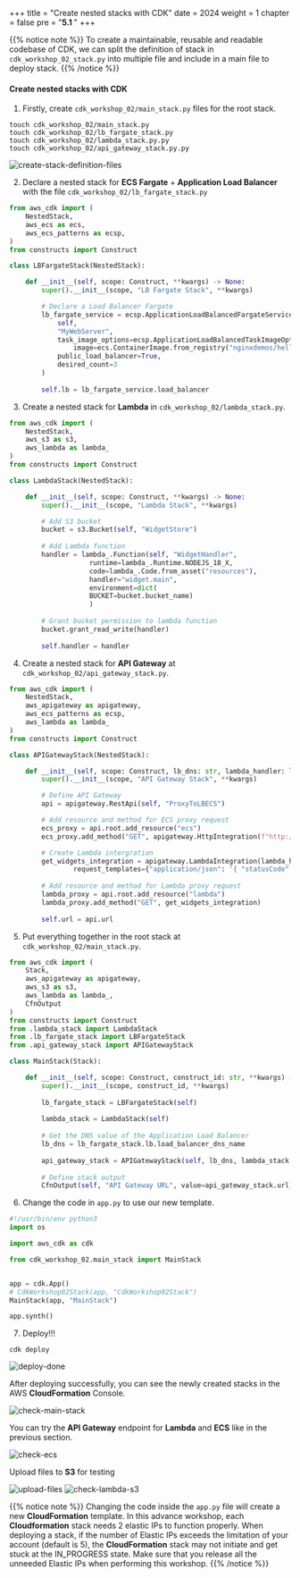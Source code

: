 +++
title = "Create nested stacks with CDK"
date = 2024
weight = 1
chapter = false
pre = "<b>5.1 </b>"
+++

{{% notice note %}}
To create a maintainable, reusable and readable codebase of CDK, we can split the definition of stack in `cdk_workshop_02_stack.py` into multiple file and include in a main file to deploy stack.
{{% /notice %}}

#### Create nested stacks with CDK

1. Firstly, create `cdk_workshop_02/main_stack.py` files for the root stack.

```
touch cdk_workshop_02/main_stack.py
touch cdk_workshop_02/lb_fargate_stack.py
touch cdk_workshop_02/lambda_stack.py.py
touch cdk_workshop_02/api_gateway_stack.py.py
```

![create-stack-definition-files](/images/5-nested-stack/5.1-create-stack-definition-files.png)

2. Declare a nested stack for **ECS Fargate** + **Application Load Balancer** with the file `cdk_workshop_02/lb_fargate_stack.py`

```py
from aws_cdk import (
    NestedStack,
    aws_ecs as ecs,
    aws_ecs_patterns as ecsp,
)
from constructs import Construct

class LBFargateStack(NestedStack):

    def __init__(self, scope: Construct, **kwargs) -> None:
        super().__init__(scope, "LB Fargate Stack", **kwargs)

        # Declare a Load Balancer Fargate 
        lb_fargate_service = ecsp.ApplicationLoadBalancedFargateService(
            self, 
            "MyWebServer",
            task_image_options=ecsp.ApplicationLoadBalancedTaskImageOptions(
                image=ecs.ContainerImage.from_registry("nginxdemos/hello")),
            public_load_balancer=True,
            desired_count=3
        )
        
        self.lb = lb_fargate_service.load_balancer
```

3. Create a nested stack for **Lambda** in `cdk_workshop_02/lambda_stack.py`.

```py
from aws_cdk import (
    NestedStack,
    aws_s3 as s3,
    aws_lambda as lambda_
)
from constructs import Construct

class LambdaStack(NestedStack):

    def __init__(self, scope: Construct, **kwargs) -> None:
        super().__init__(scope, "Lambda Stack", **kwargs)

        # Add S3 bucket
        bucket = s3.Bucket(self, "WidgetStore")
        
        # Add Lambda function
        handler = lambda_.Function(self, "WidgetHandler",
                    runtime=lambda_.Runtime.NODEJS_18_X,
                    code=lambda_.Code.from_asset("resources"),
                    handler="widget.main",
                    environment=dict(
                    BUCKET=bucket.bucket_name)
                    )
        
        # Grant bucket permission to lambda function
        bucket.grant_read_write(handler)
        
        self.handler = handler
```

4. Create a nested stack for **API Gateway** at `cdk_workshop_02/api_gateway_stack.py`.

```py
from aws_cdk import (
    NestedStack,
    aws_apigateway as apigateway,
    aws_ecs_patterns as ecsp,
    aws_lambda as lambda_
)
from constructs import Construct

class APIGatewayStack(NestedStack):

    def __init__(self, scope: Construct, lb_dns: str, lambda_handler: lambda_.Function,  **kwargs) -> None:
        super().__init__(scope, "API Gateway Stack", **kwargs)

        # Define API Gateway
        api = apigateway.RestApi(self, "ProxyToLBECS")

        # Add resource and method for ECS proxy request
        ecs_proxy = api.root.add_resource("ecs")
        ecs_proxy.add_method("GET", apigateway.HttpIntegration(f"http://{lb_dns}"))

        # Create Lambda intergration
        get_widgets_integration = apigateway.LambdaIntegration(lambda_handler,
                request_templates={"application/json": '{ "statusCode": "200" }'})
        
        # Add resource and method for Lambda proxy request
        lambda_proxy = api.root.add_resource("lambda")
        lambda_proxy.add_method("GET", get_widgets_integration)
        
        self.url = api.url
```

5. Put everything together in the root stack at `cdk_workshop_02/main_stack.py`.

```py
from aws_cdk import (
    Stack,
    aws_apigateway as apigateway,
    aws_s3 as s3,
    aws_lambda as lambda_,
    CfnOutput
)
from constructs import Construct
from .lambda_stack import LambdaStack
from .lb_fargate_stack import LBFargateStack
from .api_gateway_stack import APIGatewayStack

class MainStack(Stack):

    def __init__(self, scope: Construct, construct_id: str, **kwargs) -> None:
        super().__init__(scope, construct_id, **kwargs)
        
        lb_fargate_stack = LBFargateStack(self)
        
        lambda_stack = LambdaStack(self)
        
        # Get the DNS value of the Application Load Balancer 
        lb_dns = lb_fargate_stack.lb.load_balancer_dns_name
        
        api_gateway_stack = APIGatewayStack(self, lb_dns, lambda_stack.handler)
        
        # Define stack output
        CfnOutput(self, "API Gateway URL", value=api_gateway_stack.url)
```

6. Change the code in `app.py` to use our new template.

```py
#!/usr/bin/env python3
import os

import aws_cdk as cdk

from cdk_workshop_02.main_stack import MainStack


app = cdk.App()
# CdkWorkshop02Stack(app, "CdkWorkshop02Stack")
MainStack(app, "MainStack")

app.synth()
```

7. Deploy!!!

```
cdk deploy
```

![deploy-done](/images/5-nested-stack/5.2-deploy-done.png)

After deploying successfully, you can see the newly created stacks in the AWS **CloudFormation** Console.

![check-main-stack](/images/5-nested-stack/5.3-check-main-stack.png)

You can try the **API Gateway** endpoint for **Lambda** and **ECS** like in the previous section.

![check-ecs](/images/5-nested-stack/5.5-check-ecs.png)

Upload files to **S3** for testing

![upload-files](/images/5-nested-stack/5.4-upload-files.png)
![check-lambda-s3](/images/5-nested-stack/5.6-check-lambda-s3.png)

{{% notice note %}}
Changing the code inside the `app.py` file will create a new **CloudFormation** template. In this advance workshop, each **Cloudformation** stack needs 2 elastic IPs to function properly. When deploying a stack, if the number of Elastic IPs exceeds the limitation of your account (default is 5), the **CloudFormation** stack may not initiate and get stuck at the IN_PROGRESS state. Make sure that you release all the unneeded Elastic IPs when performing this workshop.
{{% /notice %}}